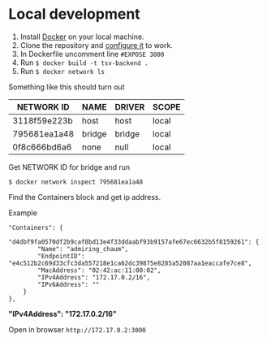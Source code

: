 # Local development

1. Install [Docker](https://docs.docker.com/get-docker/) on your local machine.
2. Clone the repository and [configure it](./Dotenv.md) to work.
3. In Dockerfile uncomment line `#EXPOSE 3000`
4. Run `$ docker build -t tsv-backend . `
5. Run `$ docker network ls`

Something like this should turn out

NETWORK ID   | NAME    | DRIVER | SCOPE
------------ | ------- | ------ | -----
3118f59e223b | host    | host   | local
795681ea1a48 | bridge  | bridge | local
0f8c666bd6a6 | none    | null   | local 

Get NETWORK ID for bridge and run
```
$ docker network inspect 795681ea1a48
```

Find the Containers block and get ip address.

Example
```
"Containers": {
    "d4dbf9fa0570df2b9caf8bd13e4f33ddaabf93b9157afe67ec6632b5f8159261": {
        "Name": "admiring_chaum",
        "EndpointID": "e4c512b2c69d33cfc3da557218e1ca62dc39875e8285a52087aa1eaccafe7ce8",
        "MacAddress": "02:42:ac:11:00:02",
        "IPv4Address": "172.17.0.2/16",
        "IPv6Address": ""
    }
},
```
**"IPv4Address": "172.17.0.2/16"**

Open in browser `http://172.17.0.2:3000`
